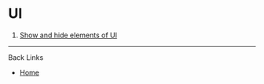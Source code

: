 # UI

1. [Show and hide elements of UI](./documents/01_show_hide_elements.md)

---
Back Links

* [Home](../home.md)